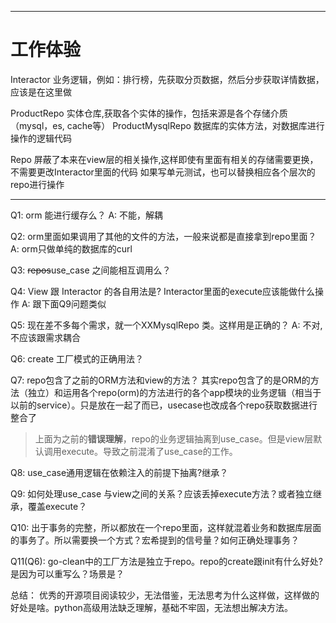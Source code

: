 
---
# 工作体验


Interactor  业务逻辑，例如：排行榜，先获取分页数据，然后分步获取详情数据，应该是在这里做

ProductRepo 实体仓库,获取各个实体的操作，包括来源是各个存储介质（mysql，es, cache等）
ProductMysqlRepo 数据库的实体方法，对数据库进行操作的逻辑代码

Repo 屏蔽了本来在view层的相关操作,这样即使有里面有相关的存储需要更换，不需要更改Interactor里面的代码
如果写单元测试，也可以替换相应各个层次的repo进行操作



---
Q1: orm 能进行缓存么？
A: 不能，解耦

Q2: orm里面如果调用了其他的文件的方法，一般来说都是直接拿到repo里面？
A: orm只做单纯的数据库的curl

Q3: ~~repos~~use_case 之间能相互调用么？

Q4: View 跟 Interactor 的各自用法是? Interactor里面的execute应该能做什么操作
A: 跟下面Q9问题类似

Q5: 现在差不多每个需求，就一个XXMysqlRepo 类。这样用是正确的？
A: 不对, 不应该跟需求耦合

Q6: create 工厂模式的正确用法？

Q7: repo包含了之前的ORM方法和view的方法？
其实repo包含了的是ORM的方法（独立）和运用各个repo(orm)的方法进行的各个app模块的业务逻辑（相当于以前的service）。只是放在一起了而已，usecase也改成各个repo获取数据进行整合了

> 上面为之前的**错误理解**，repo的业务逻辑抽离到use_case。但是view层默认调用execute。导致之前混淆了use_case的工作。

Q8: use_case通用逻辑在依赖注入的前提下抽离?继承？

Q9: 如何处理use_case 与view之间的关系？应该丢掉execute方法？或者独立继承，覆盖execute？

Q10: 出于事务的完整，所以都放在一个repo里面，这样就混着业务和数据库层面的事务了。所以需要换一个方式？宏希提到的信号量？如何正确处理事务？

Q11(Q6): go-clean中的工厂方法是独立于repo。repo的create跟init有什么好处?是因为可以重写么？场景是？

总结： 优秀的开源项目阅读较少，无法借鉴，无法思考为什么这样做，这样做的好处是啥。python高级用法缺乏理解，基础不牢固，无法想出解决方法。